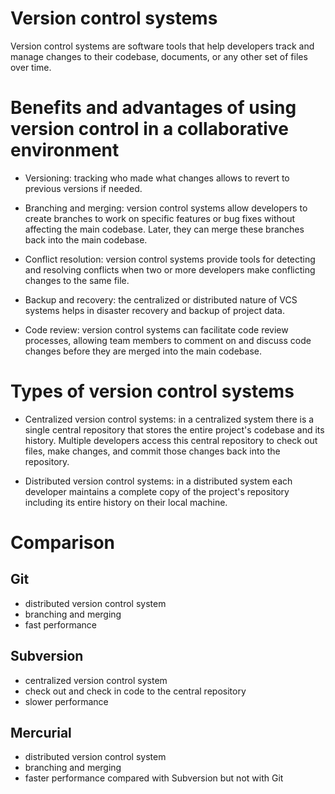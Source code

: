 # Version control systems
Version control systems are software tools that help developers track and manage changes to their codebase, documents, or any other set of files over time. 

# Benefits and advantages of using version control in a collaborative environment
- Versioning: tracking who made what changes allows to revert to previous versions if needed.

- Branching and merging: version control systems allow developers to create branches to work on specific features or bug fixes without affecting the main codebase. Later, they can merge these branches back into the main codebase.

- Conflict resolution: version control systems provide tools for detecting and resolving conflicts when two or more developers make conflicting changes to the same file.

- Backup and recovery: the centralized or distributed nature of VCS systems helps in disaster recovery and backup of project data.

- Code review: version control systems can facilitate code review processes, allowing team members to comment on and discuss code changes before they are merged into the main codebase.

# Types of version control systems
- Centralized version control systems: in a centralized system there is a single central repository that stores the entire project's codebase and its history. Multiple developers access this central repository to check out files, make changes, and commit those changes back into the repository. 

- Distributed version control systems: in a distributed system each developer maintains a complete copy of the project's repository including its entire history on their local machine. 
 
# Comparison 
## Git
- distributed version control system
- branching and merging
- fast performance

## Subversion
- centralized version control system
- check out and check in code to the central repository
- slower performance

## Mercurial
- distributed version control system
- branching and merging
- faster performance compared with Subversion but not with Git